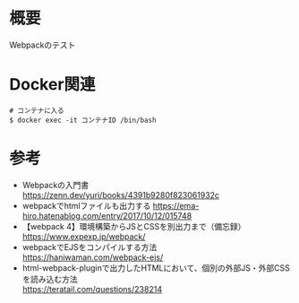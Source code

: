 # 概要
Webpackのテスト

# Docker関連
```
# コンテナに入る
$ docker exec -it コンテナID /bin/bash
```

# 参考
* Webpackの入門書  
  https://zenn.dev/yuri/books/4391b9280f823061932c
* webpackでhtmlファイルも出力する
  https://ema-hiro.hatenablog.com/entry/2017/10/12/015748
* 【webpack 4】環境構築からJSとCSSを別出力まで（備忘録）  
  https://www.expexp.jp/webpack/
* webpackでEJSをコンパイルする方法  
  https://haniwaman.com/webpack-ejs/
* html-webpack-pluginで出力したHTMLにおいて、個別の外部JS・外部CSSを読み込む方法  
  https://teratail.com/questions/238214